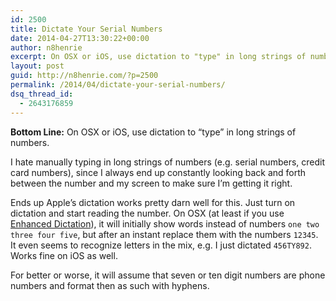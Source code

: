 ```yaml
---
id: 2500
title: Dictate Your Serial Numbers
date: 2014-04-27T13:30:22+00:00
author: n8henrie
excerpt: On OSX or iOS, use dictation to "type" in long strings of numbers.
layout: post
guid: http://n8henrie.com/?p=2500
permalink: /2014/04/dictate-your-serial-numbers/
dsq_thread_id:
  - 2643176859
---
```

**Bottom Line:** On OSX or iOS, use dictation to &#8220;type&#8221; in long strings of numbers.<!--more-->

I hate manually typing in long strings of numbers (e.g. serial numbers, credit card numbers), since I always end up constantly looking back and forth between the number and my screen to make sure I&#8217;m getting it right.

Ends up Apple&#8217;s dictation works pretty darn well for this. Just turn on dictation and start reading the number. On OSX (at least if you use <a href="http://support.apple.com/kb/ht5449" title="Mac Basics: Dictation lets you speak text instead of typing" target="_blank">Enhanced Dictation</a>), it will initially show words instead of numbers `one two three four five`, but after an instant replace them with the numbers `12345`. It even seems to recognize letters in the mix, e.g. I just dictated `456TY892`. Works fine on iOS as well.

For better or worse, it will assume that seven or ten digit numbers are phone numbers and format then as such with hyphens.